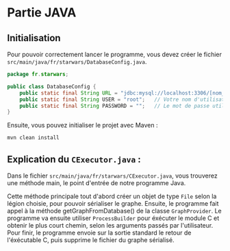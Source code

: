 # Partie JAVA

## Initialisation

Pour pouvoir correctement lancer le programme, vous devez créer le fichier `src/main/java/fr/starwars/DatabaseConfig.java`.

```java
package fr.starwars;

public class DatabaseConfig {
    public static final String URL = "jdbc:mysql://localhost:3306/[nom_base_données]"; // Le nom de votre base de données, vous pouvez aussi remplacer localhost par l'url d'un serveur MySQL externe
    public static final String USER = "root";   // Votre nom d'utilisateur
    public static final String PASSWORD = "";   // Le mot de passe utilisateur, si besoin
}
```

Ensuite, vous pouvez initialiser le projet avec Maven :

```bash
mvn clean install
```

## Explication du `CExecutor.java` :

Dans le fichier `src/main/java/fr/starwars/CExecutor.java`, vous trouverez une méthode main, le point d'entrée de notre programme Java.

Cette méthode principale tout d'abord créer un objet de type `File` selon la légion choisie, pour pouvoir sérialiser le graphe.
Ensuite, le programme fait appel à la méthode getGraphFromDatabase() de la classe `GraphProvider`.
Le programme va ensuite utiliser `ProcessBuilder` pour éxécuter le module C et obtenir le plus court chemin, selon les arguments passés par l'utilisateur.
Pour finir, le programme envoie sur la sortie standard le retour de l'éxécutable C, puis supprime le fichier du graphe sérialisé.